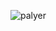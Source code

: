 ![palyer](https://github.com/HarshaR1642/SM-Player/assets/79972143/26683286-e0f5-4649-94a0-5ca617f0f8dc)
